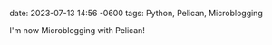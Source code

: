 date: 2023-07-13 14:56 -0600
tags: Python, Pelican, Microblogging

I'm now Microblogging with Pelican!
